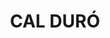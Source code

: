 ---
layout: test
title:  "CAL DURÓ"
coordinates:
  - [1.45939317182799, 42.356686683268713]
  - [1.459373715755642, 42.356832558500678]
  - [1.459427765761494, 42.3568264005266]
  - [1.459427829768464, 42.356823780626655]
  - [1.459528837577713, 42.356838398327803]
  - [1.459572563723466, 42.35668346141712]
  - [1.45956981302578, 42.35668092104018]
  - [1.45939317182799, 42.356686683268713]
---